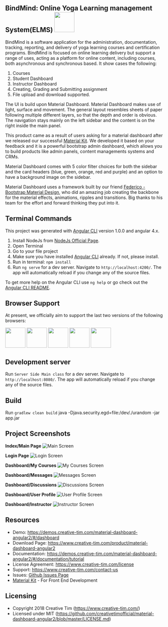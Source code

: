 ## BindMind: Online Yoga Learning management System(ELMS) <img src="/screenshots/logo.png" width="64" height="64">
BindMind is a software application for the administration, documentation, tracking, reporting, and delivery of yoga learning courses and certification programs. BindMind is focused on online learning delivery but support a range of uses, acting as a platform for online content, including courses, both asynchronous and synchronous based. It show cases the following:
1. Courses
2. Student Dashboard
3. Instructor Dashboard
4. Creating, Grading and Submitting assignment
5. File upload and download supported.

The UI is build upon Material Dashboard. Material Dashboard makes use of light, surface and movement. The general layout resembles sheets of paper following multiple different layers, so that the depth and order is obvious. The navigation stays mainly on the left sidebar and the content is on the right inside the main panel.

This product came as a result of users asking for a material dashboard after we released our successful [Material Kit](http://www.creative-tim.com/product/material-kit). We developed it based on your feedback and it is a powerful bootstrap admin dashboard, which allows you to build products like admin panels, content managements systems and CRMs.

Material Dashboard comes with 5 color filter choices for both the sidebar and the card headers (blue, green, orange, red and purple) and an option to have a background image on the sidebar.

Material Dashboard uses a framework built by our friend [Federico - Bootstrap Material Design](http://fezvrasta.github.io/bootstrap-material-design/), who did an amazing job creating the backbone for the material effects, animations, ripples and transitions. Big thanks to his team for the effort and forward thinking they put into it.

## Terminal Commands
This project was generated with [Angular CLI](https://github.com/angular/angular-cli) version 1.0.0 and angular 4.x.

1. Install NodeJs from [NodeJs Official Page](https://nodejs.org/en).
2. Open Terminal
3. Go to your file project
4. Make sure you have installed [Angular CLI](https://github.com/angular/angular-cli) already. If not, please install.
5. Run in terminal: ```npm install```
6. Run `ng serve` for a dev server. Navigate to `http://localhost:4200/`. The app will automatically reload if you change any of the source files.

To get more help on the Angular CLI use `ng help` or go check out the [Angular CLI README](https://github.com/angular/angular-cli/blob/master/README.md).

## Browser Support
At present, we officially aim to support the last two versions of the following browsers:

<img src="https://s3.amazonaws.com/creativetim_bucket/github/browser/chrome.png" width="64" height="64"> <img src="https://s3.amazonaws.com/creativetim_bucket/github/browser/firefox.png" width="64" height="64"> <img src="https://s3.amazonaws.com/creativetim_bucket/github/browser/edge.png" width="64" height="64"> <img src="https://s3.amazonaws.com/creativetim_bucket/github/browser/safari.png" width="64" height="64"> <img src="https://s3.amazonaws.com/creativetim_bucket/github/browser/opera.png" width="64" height="64">

## Development server
Run `Server Side Main class` for a dev server. Navigate to `http://localhost:8080/`. The app will automatically reload if you change any of the source files.

## Build
Run `gradlew clean build`
java -Djava.security.egd=file:/dev/./urandom -jar app.jar

## Project Screenshots
**Index/Main Page**
![Main Screen](/screenshots/main.jpg)

**Login Page**
![Login Screen](/screenshots/login.jpg)

**Dashboard/My Courses**
![My Courses Screen](/screenshots/mycourses.jpg)

**Dashboard/Messages**
![Messages Screen](/screenshots/messages.png)

**Dashboard/Discussions**
![Discussions Screen](/screenshots/discussion.jpg)

**Dashboard/User Profile**
![User Profile Screen](/screenshots/profile.jpg)

**Dashboard/Instructor**
![Instructor Screen](/screenshots/Instructor.jpg)

## Resources
- Demo: <https://demos.creative-tim.com/material-dashboard-angular2/#/dashboard>
- Download Page: <https://www.creative-tim.com/product/material-dashboard-angular2>
- Documentation: <https://demos.creative-tim.com/material-dashboard-angular2/#/documentation/tutorial>
- License Agreement: <https://www.creative-tim.com/license>
- Support: <https://www.creative-tim.com/contact-us>
- Issues: [Github Issues Page](https://github.com/creativetimofficial/material-dashboard-angular2/issues)
- [Material Kit](https://www.creative-tim.com/product/material-kit?ref=github-mda-free) - For Front End Development

## Licensing
- Copyright 2018 Creative Tim (https://www.creative-tim.com/)
- Licensed under MIT (https://github.com/creativetimofficial/material-dashboard-angular2/blob/master/LICENSE.md)
